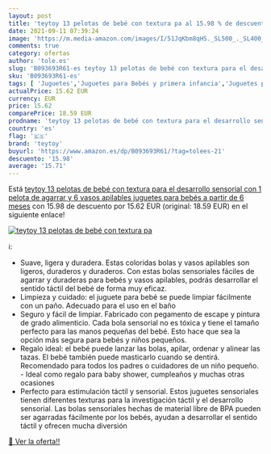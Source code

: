 ```yaml
---
layout: post
title: 'teytoy 13 pelotas de bebé con textura pa al 15.98 % de descuento'
date: 2021-09-11 07:39:24
image: 'https://m.media-amazon.com/images/I/51JqKbm8qHS._SL500_._SL400_.jpg'
comments: true
category: ofertas
author: 'tole.es'
slug: 'B093693R61-es teytoy 13 pelotas de bebé con textura para el desarrollo...'
sku: 'B093693R61-es'
tags: [ 'Juguetes','Juguetes para Bebés y primera infancia','Juguetes para bebés','Juguetes y juegos','Pelotas para bebés','bebé','bebés','teytoy', ]
actualPrice: 15.62 EUR
currency: EUR
price: 15.62
comparePrice: 18.59 EUR
prodname: 'teytoy 13 pelotas de bebé con textura para el desarrollo sensorial con 1 pelota de agarrar y 6 vasos apilables  juguetes para bebés a partir de 6 meses'
country: 'es'
flag: '🇪🇸'
brand: 'teytoy'
buyurl: 'https://www.amazon.es/dp/B093693R61/?tag=tolees-21'
descuento: '15.98'
average: '15.71'
---
```


Está [teytoy 13 pelotas de bebé con textura para el desarrollo sensorial con 1 pelota de agarrar y 6 vasos apilables  juguetes para bebés a partir de 6 meses](https://www.amazon.es/dp/B093693R61/?tag=tolees-21) con 15.98 de descuento por 15.62 EUR (original: 18.59 EUR) en el siguiente enlace!

[![teytoy 13 pelotas de bebé con textura pa](https://m.media-amazon.com/images/I/51JqKbm8qHS._SL500_._SL400_.jpg)](https://www.amazon.es/dp/B093693R61/?tag=tolees-21)

ℹ️:

- Suave, ligera y duradera. Estas coloridas bolas y vasos apilables son ligeros, duraderos y duraderos. Con estas bolas sensoriales fáciles de agarrar y duraderas para bebés y vasos apilables, podrás desarrollar el sentido táctil del bebé de forma muy eficaz.
- Limpieza y cuidado: el juguete para bebé se puede limpiar fácilmente con un paño. Adecuado para el uso en el baño
- Seguro y fácil de limpiar. Fabricado con pegamento de escape y pintura de grado alimenticio. Cada bola sensorial no es tóxica y tiene el tamaño perfecto para las manos pequeñas del bebé. Esto hace que sea la opción más segura para bebés y niños pequeños.
- Regalo ideal: el bebé puede lanzar las bolas, apilar, ordenar y alinear las tazas. El bebé también puede masticarlo cuando se dentirá. Recomendado para todos los padres o cuidadores de un niño pequeño. - Ideal como regalo para baby shower, cumpleaños y muchas otras ocasiones
- Perfecto para estimulación táctil y sensorial. Estos juguetes sensoriales tienen diferentes texturas para la investigación táctil y el desarrollo sensorial. Las bolas sensoriales hechas de material libre de BPA pueden ser agarradas fácilmente por los bebés, ayudan a desarrollar el sentido táctil y ofrecen mucha diversión

[🛒 Ver la oferta!!](https://www.amazon.es/dp/B093693R61/?tag=tolees-21)
